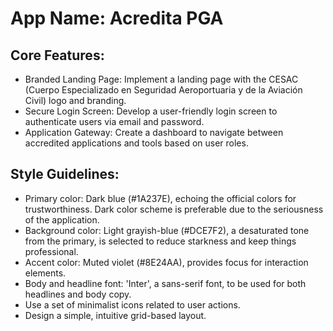 # **App Name**: Acredita PGA

## Core Features:

- Branded Landing Page: Implement a landing page with the CESAC (Cuerpo Especializado en Seguridad Aeroportuaria y de la Aviación Civil) logo and branding.
- Secure Login Screen: Develop a user-friendly login screen to authenticate users via email and password.
- Application Gateway: Create a dashboard to navigate between accredited applications and tools based on user roles.

## Style Guidelines:

- Primary color: Dark blue (#1A237E), echoing the official colors for trustworthiness. Dark color scheme is preferable due to the seriousness of the application.
- Background color: Light grayish-blue (#DCE7F2), a desaturated tone from the primary, is selected to reduce starkness and keep things professional.
- Accent color: Muted violet (#8E24AA), provides focus for interaction elements.
- Body and headline font: 'Inter', a sans-serif font, to be used for both headlines and body copy.
- Use a set of minimalist icons related to user actions.
- Design a simple, intuitive grid-based layout.